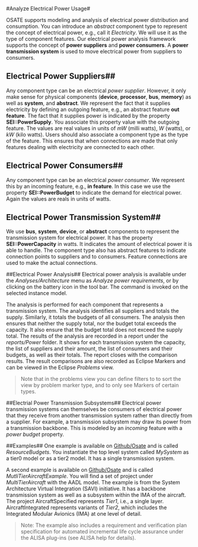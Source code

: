 #Analyze Electrical Power Usage#

OSATE supports modeling and analysis of electrical power distribution and consumption. You can introduce an *abstract* component type to represent the concept of electrical power, e.g., call it *Electricity*. We will use it as the type of component features.
Our electrical power analysis framework supports the concept of **power suppliers** and **power consumers**. A **power transmission system** is used to move electrical power from suppliers to consumers.
## Electrical Power Suppliers##
Any component type can be an electrical *power supplier*. However, it only make sense for physical components (**device**, **processor**, **bus**, **memory**) as well as **system**, and **abstract**.
We represent the fact that it supplies electricity by defining an outgoing feature, e.g., an abstract feature **out feature**. The fact that it supplies power is indicated by the property **SEI::PowerSupply**. You associate this property value with the outgoing feature. The values are real values in units of *mW* (milli watts), *W* (watts), or *kW* (kilo watts).
Users should also associate a component type as the type of the feature. This ensures that when connections are made that only features dealing with electricity are connected to each other.
## Electrical Power Consumers##
Any component type can be an electrical *power consumer*. We represent this by an incoming feature, e.g., **in feature**. In this case we use the property **SEI::PowerBudget** to indicate the demand for electrical power. Again the values are reals in units of watts.
## Electrical Power Transmission System##
We use **bus**, **system**, **device**, or **abstract** components to represent the transmission system for electrical power. It has the property **SEI::PowerCapacity** in watts. It indicates the amount of electrical power it is able to handle.
The component type also has abstract features to indicate connection points to suppliers and to consumers. Feature connections are used to make the actual connections.

##Electrical Power Analysis##
Electrical power analysis is available under the *Analyses/Architecture* menu as *Analyze power requirements*, or by clicking on the battery icon in the tool bar. The command is invoked on the selected instance model.

The analysis is performed for each component that represents a transmission system. The analysis identifies all suppliers and totals the supply. Similarly, it totals the budgets of all consumers. The analysis then ensures that neither the supply total, nor the budget total exceeds the capacity. It also ensure that the budget total does not exceed the supply total.
The results of the analysis are recorded in a report under the *reports/Power* folder. It shows for each transmission system the capacity, the list of suppliers and their amount, the list of consumers and their budgets, as well as their totals. The report closes with the comparison results.
The result comparisons are also recorded as Eclipse Markers and can be viewed in the Eclipse *Problems* view.
> Note that in the problems view you can define filters to to sort the view by problem marker type, and to only see Markers of certain types.

##Electrial Power Transmission Subsystems##
Electrical power transmission systems can themselves be consumers of electrical power that they receive from another transmission system rather than directly from a supplier. For example, a transmission subsystem may draw its power from a transmission backbone. This is modeled by an *incoming* feature with a *power budget* property.

##Examples##
One example is available on [Github/Osate](https://github.com/osate/examples) and is called *ResourceBudgets*. You instantiate the top level system called *MySystem* as a tier0 model or as a tier2 model. It has a single transmission system.

A second example is available on [Github/Osate](https://github.com/osate/alisa-examples) and is called *MutliTierAircraftExample*. You will find a set of project under *MultiTierAircraft* with the AADL model. The example is from the System Architecture Virtual Integration (SAVI) initiative. It has a backbone transmission system as well as a subsystem within the IMA of the aircraft.
The project AircraftSpecified represents *Tier1*, i.e., a single layer. AircraftIntegrated represents variants of *Tier2*, which includes the Integrated Modular Avionics (IMA) at one level of detail.
> Note: The example also includes a requirement and verification plan specification for automated incremental life cycle assurance under the ALISA plug-ins (see ALISA help for details).
